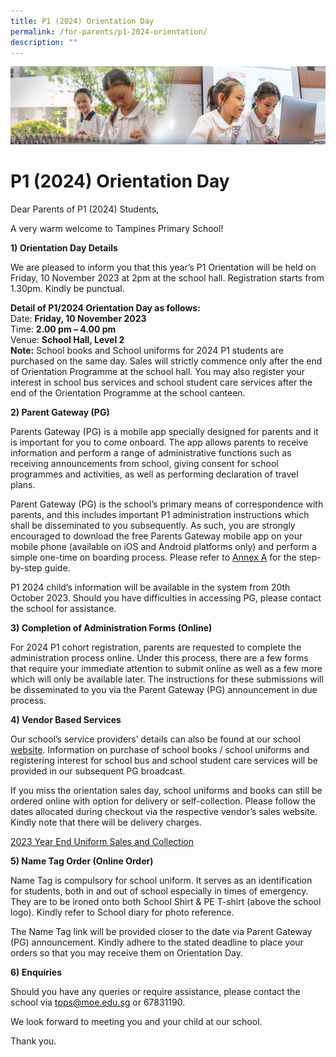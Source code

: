 ```yaml
---
title: P1 (2024) Orientation Day
permalink: /for-parents/p1-2024-orientation/
description: ""
---
```

![](/images/ForParents.jpg)

P1 (2024) Orientation Day
=======================

Dear Parents of P1 (2024) Students,

A very warm welcome to Tampines Primary School!

**1) Orientation Day Details**

We are pleased to inform you that this year’s P1 Orientation will be held on Friday, 10 November 2023 at 2pm at the school hall. Registration starts from 1.30pm. Kindly be punctual. 

**Detail of P1/2024 Orientation Day as follows:**<br>
Date: **Friday, 10 November 2023**<br>
Time: **2.00 pm – 4.00 pm**<br>
Venue: **School Hall, Level 2**<br>
**Note:** School books and School uniforms for 2024 P1 students are purchased on the same day. Sales will strictly commence only after the end of Orientation Programme at the school hall. You may also register your interest in school bus services and school student care services after the end of the Orientation Programme at the school canteen.


**2) Parent Gateway (PG)**

Parents Gateway (PG) is a mobile app specially designed for parents and it is important for you to come onboard. The app allows parents to receive information and perform a range of administrative functions such as receiving announcements from school, giving consent for school programmes and activities, as well as performing declaration of travel plans. 

Parent Gateway (PG)  is the school’s primary means of correspondence with parents, and this includes important P1 administration instructions which shall be disseminated to you subsequently. As such, you are strongly encouraged to download the free Parents Gateway mobile app on your mobile phone (available on iOS and Android platforms only) and perform a simple one-time on boarding process.  Please refer to [Annex A](/files/annex%20a_2024%20one-time%20onboarding.pdf) for the step-by-step guide. 

P1 2024 child’s information will be available in the system from 20th October 2023. Should you have difficulties in accessing PG, please contact the school for assistance.

**3) Completion of Administration Forms (Online)**

For 2024 P1 cohort registration, parents are requested to complete the administration process online. Under this process, there are a few forms that require your immediate attention to submit online as well as a few more which will only be available later.  The instructions for these submissions will be disseminated to you via the Parent Gateway (PG) announcement in due process.

**4) Vendor Based Services** 

Our school’s service providers’ details can also be found at our school [website](https://www.tampinespri.moe.edu.sg/about-us/Service-Providers/Service-Providers/). Information on purchase of school books / school uniforms and registering interest for school bus and school student care services will be provided in our subsequent PG broadcast.

If you miss the orientation sales day, school uniforms and books can still be ordered online with option for delivery or self-collection. Please follow the dates allocated during checkout via the respective vendor’s sales website. Kindly note that there will be delivery charges.

[2023 Year End Uniform Sales and Collection](/files/tpps%20-%202023%20year%20end%20and%20fas%20collection%20date.pdf)

**5) Name Tag Order (Online Order)**

Name Tag is compulsory for school uniform. It serves as an identification for students, both in and out of school especially in times of emergency. They are to be ironed onto both School Shirt &amp; PE T-shirt (above the school logo). Kindly refer to School diary for photo reference.

The Name Tag link will be provided closer to the date via Parent Gateway (PG) announcement. Kindly adhere to the stated deadline to place your orders so that you may receive them on Orientation Day.

**6) Enquiries**

Should you have any queries or require assistance, please contact the school via tpps@moe.edu.sg or 67831190.

We look forward to meeting you and your child at our school.

Thank you.